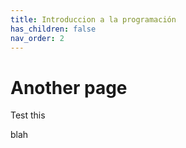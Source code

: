 ```yaml
---
title: Introduccion a la programación
has_children: false
nav_order: 2
---
```


# Another page

Test this


blah

